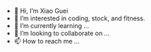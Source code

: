 - 👋 Hi, I’m Xiao Guei
- 👀 I’m interested in coding, stock, and fitness.
- 🌱 I’m currently learning ...
- 💞️ I’m looking to collaborate on ...
- 📫 How to reach me ...
